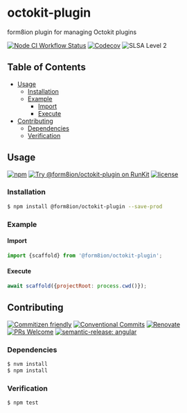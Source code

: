 # octokit-plugin

form8ion plugin for managing Octokit plugins

<!--status-badges start -->

[![Node CI Workflow Status][github-actions-ci-badge]][github-actions-ci-link]
[![Codecov][coverage-badge]][coverage-link]
![SLSA Level 2][slsa-badge]

<!--status-badges end -->

## Table of Contents

* [Usage](#usage)
  * [Installation](#installation)
  * [Example](#example)
    * [Import](#import)
    * [Execute](#execute)
* [Contributing](#contributing)
  * [Dependencies](#dependencies)
  * [Verification](#verification)

## Usage

<!--consumer-badges start -->

[![npm][npm-badge]][npm-link]
[![Try @form8ion/octokit-plugin on RunKit][runkit-badge]][runkit-link]
[![license][license-badge]][license-link]

<!--consumer-badges end -->

### Installation

```sh
$ npm install @form8ion/octokit-plugin --save-prod
```

### Example

#### Import

```javascript
import {scaffold} from '@form8ion/octokit-plugin';
```

#### Execute

```javascript
await scaffold({projectRoot: process.cwd()});
```

## Contributing

<!--contribution-badges start -->

[![Commitizen friendly][commitizen-badge]][commitizen-link]
[![Conventional Commits][commit-convention-badge]][commit-convention-link]
[![Renovate][renovate-badge]][renovate-link]
[![PRs Welcome][PRs-badge]][PRs-link]
[![semantic-release: angular][semantic-release-badge]][semantic-release-link]

<!--contribution-badges end -->

### Dependencies

```sh
$ nvm install
$ npm install
```

### Verification

```sh
$ npm test
```

[github-actions-ci-link]: https://github.com/form8ion/octokit-plugin/actions?query=workflow%3A%22Node.js+CI%22+branch%3Amaster

[github-actions-ci-badge]: https://img.shields.io/github/actions/workflow/status/form8ion/octokit-plugin/node-ci.yml.svg?branch=master&logo=github

[coverage-link]: https://codecov.io/github/form8ion/octokit-plugin

[coverage-badge]: https://img.shields.io/codecov/c/github/form8ion/octokit-plugin?logo=codecov

[slsa-badge]: https://slsa.dev/images/gh-badge-level2.svg

[commitizen-link]: http://commitizen.github.io/cz-cli/

[commitizen-badge]: https://img.shields.io/badge/commitizen-friendly-brightgreen.svg

[commit-convention-link]: https://conventionalcommits.org

[commit-convention-badge]: https://img.shields.io/badge/Conventional%20Commits-1.0.0-yellow.svg

[renovate-link]: https://renovatebot.com

[renovate-badge]: https://img.shields.io/badge/renovate-enabled-brightgreen.svg?logo=renovatebot

[PRs-link]: https://makeapullrequest.com

[PRs-badge]: https://img.shields.io/badge/PRs-welcome-brightgreen.svg

[semantic-release-link]: https://github.com/semantic-release/semantic-release

[semantic-release-badge]: https://img.shields.io/badge/semantic--release-angular-e10079?logo=semantic-release

[npm-link]: https://www.npmjs.com/package/@form8ion/octokit-plugin

[npm-badge]: https://img.shields.io/npm/v/@form8ion/octokit-plugin?logo=npm

[runkit-link]: https://npm.runkit.com/@form8ion/octokit-plugin

[runkit-badge]: https://badge.runkitcdn.com/@form8ion/octokit-plugin.svg

[license-link]: LICENSE

[license-badge]: https://img.shields.io/github/license/form8ion/octokit-plugin.svg?logo=opensourceinitiative
